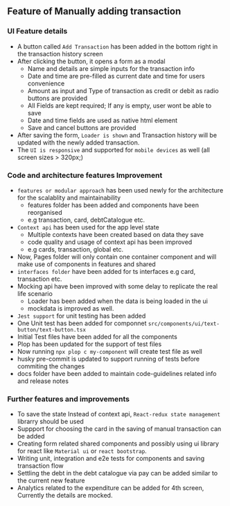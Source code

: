 ## Feature of Manually adding transaction

### UI Feature details

- A button called `Add Transaction` has been added in the bottom right in the transaction history screen
- After clicking the button, it opens a form as a modal
  - Name and details are simple inputs for the transaction info
  - Date and time are pre-filled as current date and time for users convenience
  - Amount as input and Type of transaction as credit or debit as radio buttons are provided
  - All Fields are kept required; If any is empty, user wont be able to save
  - Date and time fields are used as native html element
  - Save and cancel buttons are provided
- After saving the form, `Loader is shown` and Transaction history will be updated with the newly added transaction.
- The `UI is responsive` and supported for `mobile devices` as well (all screen sizes > 320px;)

### Code and architecture features Improvement

- `features or modular approach` has been used newly for the architecture for the scalablity and maintainability
  - features folder has been added and components have been reorganised
  - e.g transaction, card, debtCatalogue etc.
- `Context api` has been used for the app level state
  - Multiple contexts have been created based on data they save
  - code quality and usage of context api has been improved
  - e.g cards, transaction, global etc.
- Now, Pages folder will only contain one container component and will make use of components in features and shared
- `interfaces folder` have been added for ts interfaces e.g card, transaction etc.
- Mocking api have been improved with some delay to replicate the real life scenario
  - Loader has been added when the data is being loaded in the ui
  - mockdata is improved as well.
- `Jest support` for unit testing has been added
- One Unit test has been added for componnet `src/components/ui/text-button/text-button.tsx`
- Initial Test files have been added for all the components
- Plop has been updated for the support of test files
- Now running `npx plop c my-component` will create test file as well
- husky pre-commit is updated to support running of tests before commiting the changes
- docs folder have been added to maintain code-guidelines related info and release notes

### Further features and improvements

- To save the state Instead of context api, `React-redux state management` librarry should be used
- Suppport for choosing the card in the saving of manual transaction can be added
- Creating form related shared components and possibly using ui library for react like `Material ui` or `react bootstrap`.
- Writing unit, integration and e2e tests for components and saving transaction flow
- Settling the debt in the debt catalogue via pay can be added similar to the current new feature
- Analytics related to the expenditure can be added for 4th screen, Currently the details are mocked.
